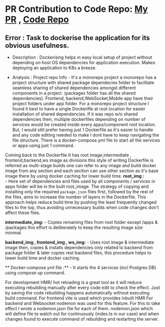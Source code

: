 # PR Contribution to Code Repo: [My PR](https://github.com/code100x/chess/pull/344) , [Code Repo](https://github.com/dishak/chess/tree/docker-n-hotreload)


## Error : Task to dockerise the application for its obvious usefulness.

-   Description : Dockerising helps in easy local setup of project without depending on host OS dependencies for application execution. Makes deploying an application to K8s a breeze.

-   Analysis    : Project repo Info - It's a monorepo project a monorepo has a project structure with shared package dependecies folder to facilitate seamless sharing of shared dependencies amongst different components in a project. (packages folder has all the shared dependencies).
Frontend, backend,WebSocket,Mobile app have their project folders under app folder.
For a monorepo project structure I found it best to have a single Dockerifle at root location for easier installation of  shared dependencies.
If it was repo w/o shared dependencies then, multiple dockerfiles depending on number of services would be created inside every apps/component root location. But, I would still prefer having just 1 Dockerfile as it's easier to handle and any code editing needed to make I dont have to keep navigating the file structure.
There is a docker-compose.yml file to start all the services or apps using just 1 command.

Coming back to the Dockerfile.It has root image,intermediate , frontend,backend,ws image as divisions this style of writing Dockerfile is referred as multi-stage builds one can refer to any image and build docker image from any section and each section can use other section as it's base image there by using docker caching for lower build time.
 **root_img :**  
    - Here set of dependencies and files used by all components / services in apps folder will be in the built root_image.
    The strategy of copying and installing only the required `package.json` files first, followed by the rest of the files, aims to increase the number of layers in the Dockerfile. This approach helps reduce build time by pushing the least frequently changed files to the top, thus avoiding unnecessary builds when code changes don't affect these files.

**intermediate_img:**
    - Copies remaining files from root folder except /apps & /packages this effort is deliberately to keep the resulting image size minimal.

**backend_img , frontend_img , ws_img:**
    - Uses root image & intermediate image then, copies & installs dependencies only related to backend from package folder & later copies rest backend files, this procedure helps to lower build time and docker caching.

** Docker-compose.yml file :**
    - It starts the 4 services (incl Postgres DB) using compose up command.

For development HMR/ hot reloading is a great tool as it will reduce executing rebuilding manually after every code edit to check the effect. Just by saving the code rebuilding happens automatically without executing build command.
For frontend vite is used which provides inbuilt HMR 
For backend and Websocket nodemon was used for this feature. For this to take effect I wrote a nodemon.json file for each of them. nodemon.json which will define file to watch out for continuously (index.ts in our case) and when changes found to execute command of rebuilding and restarting the server.


    



